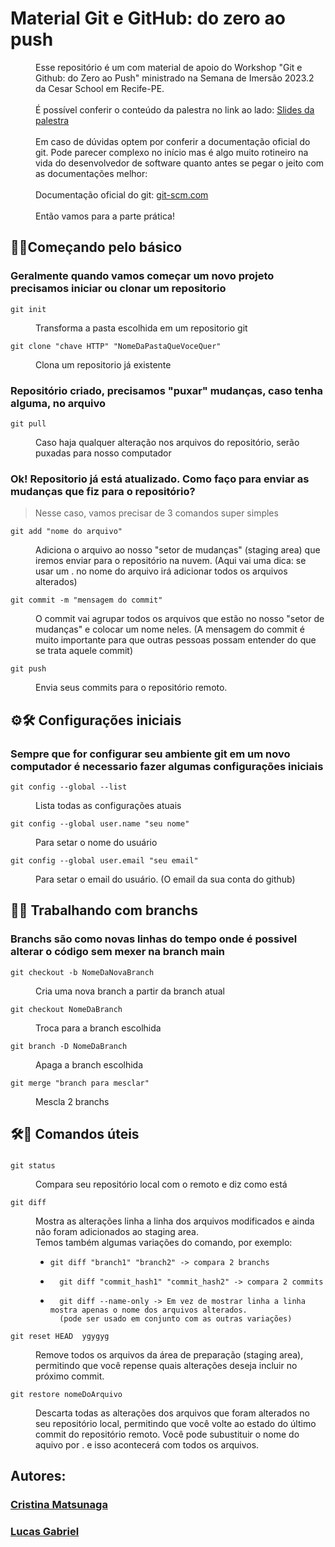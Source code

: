 # Material Git e GitHub: do zero ao push
<dd>Esse repositório é um com material de apoio do Workshop "Git e Github: do Zero ao Push" ministrado na Semana de Imersão 2023.2 da Cesar School em Recife-PE.</dd>
<br/>
<dd>É possível conferir o conteúdo da palestra no link ao lado: <a href="https://www.canva.com/design/DAFq4wix2Hw/0xtt40B6VSb9itnp6E8SSg/view?utm_content=DAFq4wix2Hw&utm_campaign=designshare&utm_medium=link&utm_source=publishsharelink)">Slides da palestra</a></dd>
<br/>
<dd>Em caso de dúvidas optem por conferir a documentação oficial do git. Pode parecer complexo no início mas é algo muito rotineiro na vida do desenvolvedor de software quanto antes se pegar o jeito com as documentações melhor:</dd>
<br/>
<dd>Documentação oficial do git: <a href="https://git-scm.com/doc">git-scm.com</a></dd>
<br>
<dd>Então vamos para a parte prática!</dd>

<h2>📁🐙Começando pelo básico</h2>
<h3>Geralmente quando vamos começar um novo projeto precisamos iniciar ou clonar um repositorio</h3>
<dl>
  <dt>
    
    git init
  </dt>
  <dd>Transforma a pasta escolhida em um repositorio git</dd>
  <dt>
    
    git clone "chave HTTP" "NomeDaPastaQueVoceQuer"
  </dt>
  <dd>Clona um repositorio já existente</dd>
</dl>

<h3>Repositório criado, precisamos "puxar" mudanças, caso tenha alguma, no arquivo</h3>
<dl>
  <dt>
    
    git pull
  </dt>
  <dd>Caso haja qualquer alteração nos arquivos do repositório, serão puxadas para nosso computador</dd>
</dl>

<h3>Ok! Repositorio já está atualizado. Como faço para enviar as mudanças que fiz para o repositório?</h3>

> Nesse caso, vamos precisar de 3 comandos super simples
<dl>
  <dt>
    
    git add "nome do arquivo"
  </dt>
  <dd>Adiciona o arquivo ao nosso "setor de mudanças" (staging area) que iremos enviar para o repositório na nuvem. (Aqui vai uma dica: se usar um . no nome do arquivo irá adicionar todos os arquivos alterados)</dd>
  <dt>
    
    git commit -m "mensagem do commit"
  </dt>
  <dd>O commit vai agrupar todos os arquivos que estão no nosso "setor de mudanças" e colocar um nome neles. (A mensagem do commit é muito importante para que outras pessoas possam entender do que se trata aquele commit)</dd>
  <dt>
    
    git push
  </dt>
  <dd>Envia seus commits para o repositório remoto.</dd>
</dl>

##
<h2>⚙️🛠️ Configurações iniciais</h2>
<h3>Sempre que for configurar seu ambiente git em um novo computador é necessario fazer algumas configurações iniciais</h3>
<dl>
  <dt>
    
    git config --global --list
  </dt>
  <dd>Lista todas as configurações atuais</dd>
  <dt>
    
    git config --global user.name "seu nome"
  </dt>
  <dd>Para setar o nome do usuário</dd>
  <dt>
    
    git config --global user.email "seu email"
  </dt>
  <dd>Para setar o email do usuário. (O email da sua conta do github)</dd>
</dl>

##

<h2>🌿🔀 Trabalhando com branchs</h2>
<h3>Branchs são como novas linhas do tempo onde é possivel alterar o código sem mexer na branch main</h3>
<dl>
  <dt>
    
    git checkout -b NomeDaNovaBranch
  </dt>
  <dd>Cria uma nova branch a partir da branch atual</dd>
  <dt>
    
    git checkout NomeDaBranch
  </dt>
  <dd>Troca para a branch escolhida</dd>
  <dt>
    
    git branch -D NomeDaBranch
  </dt>
  <dd>Apaga a branch escolhida</dd>
  <dt>
    
    git merge "branch para mesclar"
  </dt>
  <dd>Mescla 2 branchs</dd>
  
</dl>

##
<h2>🛠️📝 Comandos úteis</h2>
<h3></h3>
<dl>
  <dt>
    
    git status
  </dt>
  <dd>Compara seu repositório local com o remoto e diz como está</dd>
  <dt>
    
    git diff
  </dt>
  <dd>Mostra as alterações linha a linha dos arquivos modificados e ainda não foram adicionados ao staging area.<br>
  Temos também algumas variações do comando, por exemplo:<br>
  <ul>
    <li>
      
    git diff "branch1" "branch2" -> compara 2 branchs
  </li>
    <li>
      
      git diff "commit_hash1" "commit_hash2" -> compara 2 commits
  </li>
    <li>
      
      git diff --name-only -> Em vez de mostrar linha a linha mostra apenas o nome dos arquivos alterados.
      (pode ser usado em conjunto com as outras variações)
  </li>
  </ul>
  </dd>
  <dt>
    
    git reset HEAD  ygygyg
  </dt>
  <dd>Remove todos os arquivos da área de preparação (staging area), permitindo que você repense quais alterações deseja incluir no próximo commit.</dd>
  <dt>
    
    git restore nomeDoArquivo
  </dt>
  <dd>Descarta todas as alterações dos arquivos que foram alterados no seu repositório local,       permitindo que você volte ao estado do último commit do repositório remoto. Você pode subustituir o nome do aquivo por . e isso acontecerá com todos os arquivos.</dd>
 
  </dl>

##
<h2>Autores:</h2>
<h3><a href="https://github.com/Criismnaga">Cristina Matsunaga</a></h3>
<h3><a href="https://github.com/LucasGdBS">Lucas Gabriel</a></h3>

